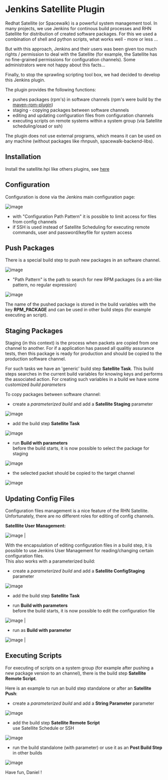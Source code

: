 Jenkins Satellite Plugin
========================


Redhat Satellite (or Spacewalk) is a powerful system management tool. In many projects, we use Jenkins for continous build processes and RHN Satellite for distribution of created software packages. For this we used a combination of shell and python scripts, what works well - more or less ...  

But with this approach, Jenkins and their users was been given too much rights / permission to deal with the Satellite (for example, the Satellite has no fine-grained permissions for configuration channels). Some administrators were not happy about this facts...

Finally, to stop the sprawling scripting tool box, we had decided to develop this Jenkins plugin.

The plugin provides the following functions:

-  pushes packages (rpm's) in software channels (rpm's were build by the [maven-rpm-plugin](http://mojo.codehaus.org/rpm-maven-plugin/))
-  staging - copying packages between software channels
-  editing and updating configuration files from configuration channels
-  executing scripts on remote systems within a system group (via Satellite scheduling/osad or ssh)

The plugin does not use external programs, which means it can be used on any machine (without packages like rhnpush, spacewalk-backend-libs).

Installation
------------
Install the satellite.hpi like others plugins, see [here](https://wiki.jenkins-ci.org/display/JENKINS/Plugins#Plugins-Byhand)
  
Configuration
-------------
Configuration is done via the Jenkins main configuration page:


![image](img/satellite-config.jpg)

- with "Configuration Path Pattern" it is possible to limit access for files from config channels
- if SSH is used instead of Satellite Scheduling for executing remote commands, user and password/keyfile for system access

Push Packages
-------------
There is a special build step to push new packages in an software channel.

![image](img/push-build.jpg)

- "Path Pattern" is the path to search for new RPM packages (is a ant-like pattern, no regular expression)

![image](img/push-success.jpg)

The name of the pushed package is stored in the build variables with the key **RPM_PACKAGE** and can be used in other build steps (for example executing an script).

Staging Packages
-------------
Staging (in this context) is the process when packets are copied from one channel to another. For if a application has passed all qualitiy assurance tests, then this package is ready for production and should be copied to the production software channel.

For such tasks we have an 'generic' build step **Satellite Task**. This build steps searches in the current build variables for knowing keys and performs the associated action. For creating such variables in a build we have some customized *build parameters*

To copy packages between software channel:  

- create a *parameterized build* and add a **Satellite Staging** parameter

![image](img/staging-parameter.jpg)

- add the build step **Satellite Task**

![image](img/satellite-task.jpg)

- run **Build with parameters**  
before the build starts, it is now possible to select the package for staging

![image](img/staging-build.jpg) 

- the selected packet should be copied to the target channel

![image](img/staging-success.jpg) 
  
 

Updating Config Files
---------------------
Configuration files management is a nice feature of the RHN Satellite. Unfortunately, there are no different roles for editing of config channels.

**Satelllite User Management:**

![image](img/sat-user-permissions.jpg) |

With the encapsulation of editing configuration files in a build step, it is possible to use Jenkins User Management for reading/changing certain configuration files.  
This also works with a parameterized build:

- create a *parameterized build* and add a **Satellite ConfigStaging** parameter

![image](img/update-cfg-parameter.jpg)

- add the build step **Satellite Task**

- run **Build with parameters**  
before the build starts, it is now possible to edit the configuration file

![image](img/update-cfg-build.jpg) |

- run as **Build with parameter**

![image](img/update-cfg-success.jpg) |



Executing Scripts
-----------------
For executing of scripts on a system group (for example after pushing a new package version to an channel), there is the build step **Satellite Remote Script**.  

Here is an example to run an build step standalone or after an **Satellite Push**:

- create a *parameterized build* and add a **String Parameter** parameter

![image](img/script-parameter.jpg)

- add the build step **Satellite Remote Script**  
  use Satellite Schedule or SSH 

![image](img/script-build.jpg)

- run the build standalone (with parameter) or use it as an **Post Build Step** in other builds

![image](img/script-success.jpg)




Have fun, Daniel !


